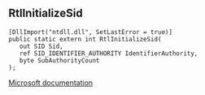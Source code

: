 ## RtlInitializeSid

```
[DllImport("ntdll.dll", SetLastError = true)]
public static extern int RtlInitializeSid(
   out SID Sid,
   ref SID_IDENTIFIER_AUTHORITY IdentifierAuthority,
   byte SubAuthorityCount
);
```

[Microsoft documentation](TODO)

